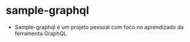 # sample-graphql
- Sample-graphql é um projeto pessoal com foco no aprendizado da ferramenta GraphQL
